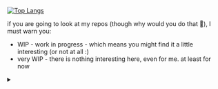 [![Top Langs](https://github-readme-stats.vercel.app/api/top-langs/?username=Stasenko-Konstantin&langs_count=6&layout=compact)](https://github.com/Stasenko-Konstantin)

if you are going to look at my repos (though why would you do that 🤨), I must warn you:
- WIP - work in progress - which means you might find it a little interesting (or not at all :)
- very WIP - there is nothing interesting here, even for me. at least for now

<details>
  <summary> </summary>
  «Объектно-ориентированные программы – это альтернатива правильным программам.»
  
  #### Эдгар Дийкстра
  ---
  
  «Выбор языка программирования играет важную роль.                                                                                        
  Он влияет на надежность, безопасность и эффективность программ,                                                                                         
  а также простоту чтения кода, его рефакторинга и расширения.                                                                                         
  Языки способны также влиять на образ мышления программиста                                                                                         
  и приемы проектирования программ,                                                                                         
  даже когда они не используются.»
  
  
  #### Программирование на языке Ocaml
</details>  
